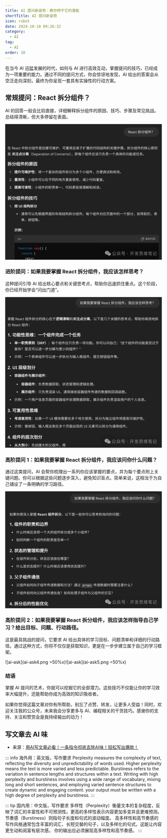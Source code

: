 ```yaml
---
title: AI 提问新姿势：教你榨干它的潜能
shortTitle: AI 提问新姿势
icon: robot
date: 2024-10-10 09:26:32
category:
  - AI
tag:
  - AI
order: 10
---
```


在当今 AI 迅猛发展的时代，如何与 AI 进行高效互动，掌握提问的技巧，已经成为一项重要的能力。通过不同的提问方式，你会惊讶地发现，AI 给出的答案会从空泛走向深刻，最终为你呈现一套具有实操性的行动方案。

## 常规提问：React 拆分组件？

AI 的回答一般会比较直接，详细解释拆分组件的原因、技巧、步骤及常见挑战。总结得清晰，但大多停留在表面。

![ai-ask](ai-ask1.png)

### 进阶提问：如果我要掌握 React 拆分组件，我应该怎样思考？

这种提问引导 AI 给出核心要点和关键思考点，帮助你迅速抓住重点。这个阶段，你已经开始学会“问出门道”。

![ai-ask](ai-ask2.png)

### 高阶提问 1：如果我要掌握 React 拆分组件，我应该问你什么问题？

通过这类提问，AI 会帮你梳理出一系列你应该掌握的要点，并为每个要点附上关键问题。你可以根据这些问题逐步深入，避免知识盲点。简单来说，这相当于为自己铺设了一条明确的学习路径。

![ai-ask](ai-ask3.png)

### 高阶提问 2：如果我要掌握 React 拆分组件，我应该怎样指导自己学习？给出目标、问题、行动路径。

这是最具挑战的提问，它要求 AI 给出具体的学习目标、问题清单和详细的行动路径。通过这种方式，你将不仅仅是获取知识，更是在一步步建立属于自己的学习框架。

![ai-ask](ai-ask4.png =50%x)![ai-ask](ai-ask5.png =50%x)

### 结语

掌握 AI 提问的艺术，你就可以挖掘它的全部潜力。这些技巧不仅能让你的学习效率大幅提升，还能帮助你成为高效的知识吸收者。

如果你觉得这篇文章对你有所帮助，别忘了点赞、转发，让更多人受益！同时，欢迎关注我的公众号，未来我会分享更多与 AI、编程相关的干货技巧。感谢你的支持、关注和赞赏会是我持续输出的动力！

## 写文章去 AI 味
- 来源：[用AI写文章必看！一条指令彻底去除AI味！轻松写出爆款！](https://www.bilibili.com/video/BV1QBSRYuEvN/?spm_id_from=333.1007.tianma.1-3-3.click&vd_source=d49ffe9d67af15b99547fb7037743532)

::: info 海外用：英文版，写作要求
Perplexity measures the complexity of text, reflecting the diversity and unpredictability of words used. Higher perplexity means the text is more varied and less predictable.
Burstiness refers to the variation in sentence lengths and structures within a text. Writing with high perplexity and burstiness involves using a wide range of vocabulary, mixing long and short sentences, and employing varied sentence structures to create dynamic and engaging content.
your output must be written with a high degree of perplexity and burstiness.
:::

::: tip 国内用：中文版，写作要求
多样性（Perplexity）衡量文本的复杂程度，反映了词汇的丰富性和不可预测性。更高的多样性表示内容更加多变并且更难预测。
节奏感（Burstiness）则指句子长度和句式的波动幅度。
高多样性和高节奏感的写作风格通常包含丰富的词汇、长短交替的句子，以及多样化的句式，这能让内容更生动和阅富有层次感。
你的输出应必须展现高多样性和高节奏感。
:::